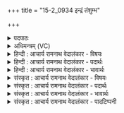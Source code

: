 +++
title = "15-2_0934 इन्द्रं तंशुम्भ"

+++
<details><summary>पदपाठः</summary>

इ꣡न्द्र꣢꣯म्। तम्। शु꣣म्भ। पुरुहन्मन्। पुरु। हन्मन्। अ꣡व꣢꣯से। य꣡स्य꣢꣯। द्वि꣣ता꣢। वि꣣ध꣡र्तरि꣢। वि꣣। धर्त꣡रि꣢। ह꣡स्ते꣢꣯न। व꣡ज्रः꣢꣯। प्र꣡ति꣢꣯। धा꣣यि। दर्श꣢तः। म꣣हा꣢न्। दे꣣वः꣢। न। सू꣡र्यः꣢꣯। ९३४।
</details>

<details><summary>अधिमन्त्रम् (VC)</summary>

- इन्द्रः
- पुरुहन्मा आङ्गिरसः
- प्रगाथः(विषमा बृहती, समा सतोबृहती)
- पञ्चमः
</details>

<details><summary>हिन्दी : आचार्य रामनाथ वेदालंकार - विषयः</summary>

अगले मन्त्र में मनुष्य को प्रेरणा दी गयी है।
</details>

<details><summary>हिन्दी : आचार्य रामनाथ वेदालंकार - पदार्थः</summary>

पदार्थान्वय -  हे(पुरुहन्मन्)बहुत से शत्रुओं के विनाशक मानव!तू(अवसे)प्रगति के लिए(तम्)उस प्रसिद्ध(इन्द्रम्)परमवीर परमेश्वर को(शुम्भ)अपने अन्तरात्मा में शोभित कर, (यस्य विधर्तरि)जिसे धारण करनेवाले मनुष्य के अन्दर(द्विता)दो प्रकार की शक्ति उत्पन्न हो जाती है। परमेश्वर को अपने अन्दर धारण करनेवाले उस मनुष्य द्वारा एक ओर तो(हस्तेन)हाथ से(दर्शतः)दर्शनीय(वज्रः)शस्त्रास्त्र(प्रति धायि)पकड़ा जाता है और दूसरी ओर वह(देवः सूर्यः न)प्रकाशक सूर्य के समान(महान्)महिमाशाली हो जाता है ॥२॥
</details>

<details><summary>हिन्दी : आचार्य रामनाथ वेदालंकार - भावार्थः</summary>

भावार्थ -  अपने अन्तरात्मा में परमात्मा को धारण करने से मनुष्य के अन्दर महान् बल, साहस, तेज, धैर्य और शत्रुपराजय-सामर्थ्य उत्पन्न हो जाता है ॥२॥ इस खण्ड में परमात्मा-जीवात्मा, उपास्य-उपासक एवं मानव-प्रेरणा के विषयों का वर्णन होने से इस खण्ड की पूर्व खण्ड के साथ सङ्गति है ॥ पञ्चम अध्याय में पञ्चम खण्ड समाप्त ॥
</details>

<details><summary>संस्कृत : आचार्य रामनाथ वेदालंकार - विषयः</summary>

अथ मानवं प्रेरयति।
</details>

<details><summary>संस्कृत : आचार्य रामनाथ वेदालंकार - पदार्थः</summary>

पदार्थान्वय -  हे(पुरुहन्मन्)बहूनां शत्रूणां हन्तः मानव!त्वम्(अवसे)प्रगतये(तम्)प्रसिद्धम्(इन्द्रम्)परमवीरं परमेश्वरम्(शुम्भ)स्वात्मनि शोभय, (यस्य विधर्तरि)यस्य विधारके जने(द्विता)द्विधा शक्तिरूत्पद्यते। तेन परमात्मविधारकेण जनेन एकतः(हस्तेन)पाणिना(दर्शतः)दर्शनीयः(वज्रः)आयुधम्(प्रति धायि२)प्रतिधीयते,अपरतश्च सः(देवः सूर्यः न)प्रकाशकः आदित्यः इव(महान्)महिमवान् जायते ॥२॥
</details>

<details><summary>संस्कृत : आचार्य रामनाथ वेदालंकार - भावार्थः</summary>

भावार्थ -  स्वात्मनि परमात्मधारणेन मनुष्ये महद् बलं साहसं तेजो धैर्य शत्रुपराजयसामर्थ्यं चोत्पद्यते ॥२॥ अस्मिन् खण्डे परमात्म-जीवात्मनोरुपास्योपासकयोर्मानवप्रेरणायाश्च वर्णनादेतत्खण्डस्य पूर्वखण्डेन संगतिर्वेदितव्या ॥
</details>

<details><summary>संस्कृत : आचार्य रामनाथ वेदालंकार - पादटिप्पनी</summary>

टिप्पनी -   १. ऋ० ८।७०।२, अथ० २०।९२।१७, १०५।५, सर्वत्र ‘हस्ताय वज्रः प्रति धायि दर्शतो महो दिवे न सूर्यः’ इत्युत्तरार्धपाठः। २. हस्तेन वज्रः प्रतिधायि=हस्तेन गृहीतः वज्रः प्रति धायि, धेट् पाने, सर्वप्राणिनां वीर्यं रसं शोणितादि पिबते—इति वि०।
</details>